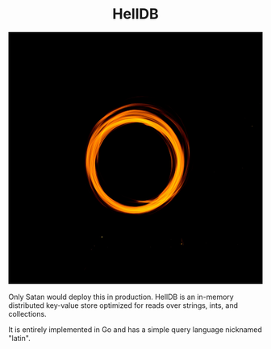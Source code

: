 <div align="center">
  <h1>HellDB</h1>
  <img alt="flame" src="imgs/flame.jpg" width="600" height="500" />
</div>

Only Satan would deploy this in production. HellDB is an in-memory distributed
key-value store optimized for reads over strings, ints, and collections.

It is entirely implemented in Go and has a simple query language nicknamed
"latin".
